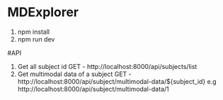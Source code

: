 # MDExplorer
1. npm install
2. npm run dev

#API
1. Get all subject id
   GET - http://localhost:8000/api/subjects/list
2. Get multimodal data of a subject
   GET - http://localhost:8000/api/subject/multimodal-data/${subject_id}
   e.g http://localhost:8000/api/subject/multimodal-data/1
